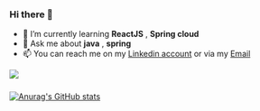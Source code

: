 ### Hi there 👋


<!--
**AbdelYsf/AbdelYsf** is a ✨ _special_ ✨ repository because its `README.md` (this file) appears on your GitHub profile.

Here are some ideas to get you started:-->

- 🌱 I’m currently learning **ReactJS** , **Spring cloud**
- 💬 Ask me about **java** , **spring**
- 📫 You can reach me on my [Linkedin account](https://www.linkedin.com/in/abdelysf/) or via my [Email](abdel.ysf@gmail.com)

![](https://komarev.com/ghpvc/?username=AbdelYsf) 

###
[![Anurag's GitHub stats](https://github-readme-stats.vercel.app/api?username=AbdelYsf&hide=prs,issues&show_icons=true)
](https://github.com/anuraghazra/github-readme-stats)

